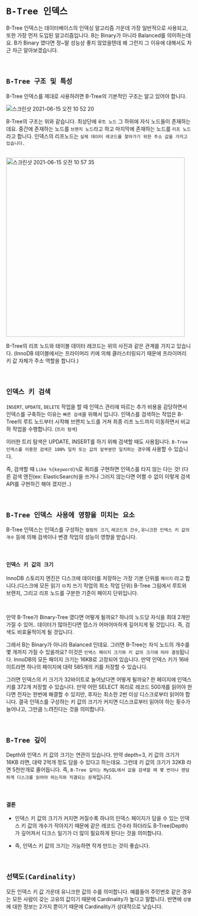# `B-Tree 인덱스`

B-Tree 인덱스는 데이터베이스의 인덱싱 알고리즘 가운데 가장 일반적으로 사용되고, 또한 가장 먼저 도입된 알고리즘입니다. 
B는 Binary가 아니라 Balanced를 의미하는데요. B가 Binary 였다면 정~말 성능상 좋지 않았을텐데 왜 그런지 그 이유에 대해서도 차근 차근 알아보겠습니다.

<br>

## `B-Tree 구조 및 특성`

B-Tree 인덱스를 제대로 사용하려면 B-Tree의 기본적인 구조는 알고 있어야 합니다. 

![스크린샷 2021-06-15 오전 10 52 20](https://user-images.githubusercontent.com/45676906/121980925-c60f2780-cdc7-11eb-8bff-9a17dadb2886.png)

B-Tree의 구조는 위와 같습니다. 최상단에 `루트 노드` 그 하위에 자식 노드들이 존재하는데요. 중간에 존재하는 노드를 `브랜치 노드`라고 하고 마지막에 존재하는 노드를 `리프 노드`라고 합니다. 
인덱스의 리프노드는 `실제 데이터 레코드를 찾아가기 위한 주소 값을 가지고 있습니다.`

<br>

<img width="483" alt="스크린샷 2021-06-15 오전 10 57 35" src="https://user-images.githubusercontent.com/45676906/121981377-80069380-cdc8-11eb-96e4-0828139ffb6a.png">

B-Tree의 리프 노드와 테이블 데이터 레코드는 위의 사진과 같은 관계를 가지고 있습니다. (InnoDB 테이블에서는 프라이머리 키에 의해 클러스터링되기 때문에 프라이머리 키 값 자체가 주소 역할을 합니다.)

<br>

## `인덱스 키 검색`

`INSERT`, `UPDATE`, `DELETE` 작업을 할 때 인덱스 관리에 따르는 추가 비용을 감당하면서 인덱스를 구축하는 이유는 `빠른 검색`을 위해서 입니다. 
인덱스를 검색하는 작업은 B-Tree의 루트 노드부터 시작해 브랜치 노드를 거쳐 최종 리프 노드까지 이동하면서 비교하 작업을 수행합니다. (`트리 탐색`)

이러한 트리 탐색은 UPDATE, INSERT를 하기 위해 검색할 때도 사용됩니다. `B-Tree 인덱스를 이용한 검색은 100% 일치 또는 값의 앞부분만 일치하는 경우`에 사용할 수 있습니다. 

즉, 검색할 때 `Like %{keyword}%`로 쿼리를 구현하면 인덱스를 타지 않는 다는 것! (다른 검색 엔진(ex: ElasticSearch)을 쓰거나 그러지 않는다면 어쩔 수 없이 이렇게 검색 API를 구현하긴 해야 겠지만..)

<br>

## `B-Tree 인덱스 사용에 영향을 미치는 요소`

B-Tree 인덱스는 인덱스를 구성하는 `컬럼의 크기`, `레코드의 건수`, `유니크한 인덱스 키 값의 개수` 등에 의해 검색이나 변경 작업의 성능이 영향을 받습니다. 

<br>

### `인덱스 키 값의 크기`

InnoDB 스토리지 엔진은 디스크에 데이터를 저장하는 가장 기본 단위를 `페이지` 라고 합니다.(디스크에 모든 읽기 ㅁ치 쓰기 작업의 최소 작업 단위)
B-Tree 그림에서 루트와 브랜치, 그리고 리프 노드를 구분한 기준이 페이지 단위입니다.

<br>

만약 B-Tree가 Binary-Tree 였다면 어떻게 될까요? 하나의 노드당 자식을 최대 2개만 가질 수 있어.. 데이터가 많아진다면 뎁스가 어마어마하게 깊어지게 될 것입니다. 
즉, 검색도 비효율적이게 될 것입니다. 

그래서 B는 Binary가 아니라 Balanced 인데요. 그러면 B-Tree는 자식 노드의 개수를 몇 개까지 가질 수 있을까요? 이것은 `인덱스 페이지 크기와 키 값의 크기에 따라 결정`됩니다. 
InnoDB의 모든 페이지 크기는 16KB로 고정되어 있습니다. 만약 인덱스 키가 16바이트라면 하나의 페이지에 대략 585개의 키를 저장할 수 있습니다. 

그러면 인덱스의 키 크기가 32바이트로 늘어났다면 어떻게 될까요? 한 페이지에 인덱스 키를 372개 저장할 수 있습니다. 만약 어떤 SELECT 쿼리로 레코드 500개를 읽어야 한다면 전자는 한번에 해결할 수 있지만, 후자는 최소한 2번 이상 디스크로부터 읽어야 합니다. 
결국 인덱스를 구성하는 키 값의 크기가 커지면 디스크로부터 읽어야 하는 횟수가 늘어나고, 그만큼 느려진다는 것을 의미합니다. 

<br>

## `B-Tree 깊이`

Depth와 인덱스 키 값의 크기는 연관이 있습니다. 만약 depth=3, 키 값의 크기가 16KB 라면, 대략 2억개 정도 담을 수 있다고 하는데요. 
그런데 키 값의 크기가 32KB 라면 5천만개로 줄어듭니다. 즉, `B-Tree 깊이는 MySQL에서 값을 검색할 때 몇 번이나 랜덤하게 디스크를 읽어야 하는지와 직결되는 문제`입니다.

<br>

### `결론`

- 인덱스 키 값의 크기가 커지면 커질수록 하나의 인덱스 페이지가 담을 수 있는 인덱스 키 값의 개수가 작아지기 때문에 같은 레코드 건수라 하더라도 B-Tree(Depth)가 깊어져서 디크스 일기가 더 많이 필요하게 된다는 것을 의미합니다.

- 즉, 인덱스 키 값의 크기는 가능하면 작게 만드는 것이 좋습니다. 

<br>

## `선택도(Cardinality)`

모든 인덱스 키 값 가운데 유니크한 값의 수를 의미합니다. 예를들어 주민번호 같은 경우는 모든 사람이 갖는 고유의 값이기 때문에 Cardinality가 높다고 말합니다. 반면에 `성별`에 대한 정보는 2가지 뿐이기 때문에 Cardinality가 상대적으로 낮습니다.

